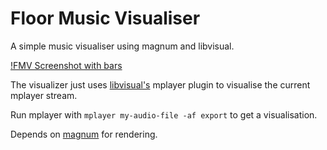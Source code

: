 Floor Music Visualiser
======================

A simple music visualiser using magnum and libvisual.

[!FMV Screenshot with bars](/screenshot.png?raw=true)

The visualizer just uses [libvisual's](http://libvisual.org) mplayer plugin to visualise the current mplayer stream.

Run mplayer with `mplayer my-audio-file -af export` to get a visualisation.

Depends on [magnum](https://github.com/mosra/magnum) for rendering.
